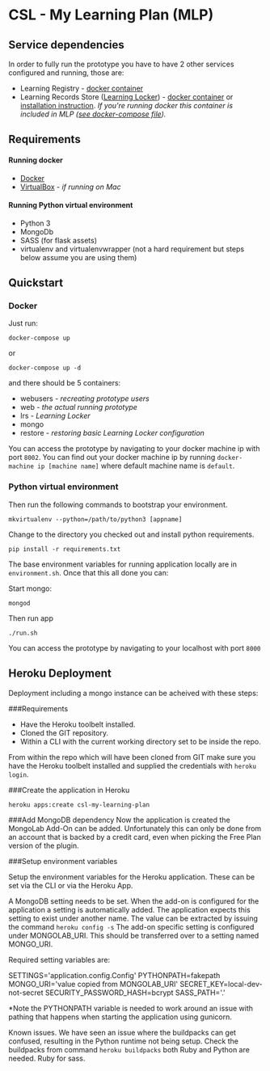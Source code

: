CSL - My Learning Plan (MLP)
============================


Service dependencies
--------------------
In order to fully run the prototype you have to have 2 other services configured and running, those are:
  - Learning Registry - [docker container](https://github.com/crossgovernmentservices/csl-learningregistry-containers)
  - Learning Records Store ([Learning Locker](https://learninglocker.net/)) - [docker container](https://github.com/LearningLocker/docs/issues/15) or [installation instruction](http://docs.learninglocker.net/installation). *If you're running docker this container is included in MLP ([see docker-compose file](blob/documentation/docker-compose.yml#L31)).*


Requirements
------------
#### Running docker
 - [Docker](https://www.docker.com)
 - [VirtualBox](https://www.virtualbox.org) - *if running on Mac*

#### Running Python virtual environment
- Python 3
- MongoDb
- SASS (for flask assets)
- virtualenv and virtualenvwrapper (not a hard requirement but steps below assume you are using them)


Quickstart
----------

### Docker
Just run:
```
docker-compose up
```
or
```
docker-compose up -d
```
and there should be 5 containers: 
  - webusers - *recreating prototype users*
  - web - *the actual running prototype*
  - lrs - *Learning Locker*
  - mongo
  - restore - *restoring basic Learning Locker configuration*

You can access the prototype by navigating to your docker machine ip with port `8002`. You can find out your docker machine ip by running `docker-machine ip [machine name]` where default machine name is `default`.

### Python virtual environment


Then run the following commands to bootstrap your environment.

```
mkvirtualenv --python=/path/to/python3 [appname]
```
Change to the directory you checked out and install python requirements.

```
pip install -r requirements.txt
```

The base environment variables for running application locally are in `environment.sh`.
Once that this all done you can:

Start mongo:
```
mongod
```

Then run app
```
./run.sh
```
You can access the prototype by navigating to your localhost with port `8000`


Heroku Deployment
----------
Deployment including a mongo instance can be acheived with these steps:

###Requirements
- Have the Heroku toolbelt installed.
- Cloned the GIT repository.
- Within a CLI with the current working directory set to be inside the repo.

From within the repo which will have been cloned from GIT make sure you have the Heroku toolbelt installed and supplied the credentials with `heroku login`.

###Create the application in Heroku

```
heroku apps:create csl-my-learning-plan
```

###Add MongoDB dependency
Now the application is created the MongoLab Add-On can be added.  Unfortunately this can only be done from an account that is backed by a credit card, even when picking the Free Plan version of the plugin.

###Setup environment variables

Setup the environment variables for the Heroku application.  These can be set via the CLI or via the Heroku App.

A MongoDB setting needs to be set.  When the add-on is configured for the application a setting is automatically added.  The application expects this setting to exist under another name.  The value can be extracted by issuing the command 
```heroku config -s```
The add-on specific setting is configured under MONGOLAB_URI.  This should be transferred over to a setting named MONGO_URI.

Required setting variables are:

SETTINGS='application.config.Config'
PYTHONPATH=fakepath
MONGO_URI='value copied from MONGOLAB_URI'
SECRET_KEY=local-dev-not-secret
SECURITY_PASSWORD_HASH=bcrypt
SASS_PATH='.'

*Note the PYTHONPATH variable is needed to work around an issue with pathing that happens when starting the application using gunicorn.


Known issues.  We have seen an issue where the buildpacks can get confused, resulting in the Python runtime not being setup.  Check the buildpacks from command `heroku buildpacks` both Ruby and Python are needed.  Ruby for sass.

